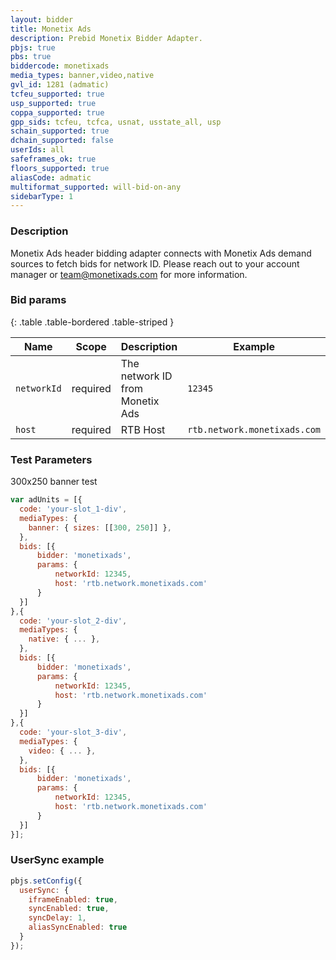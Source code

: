 ```yaml
---
layout: bidder
title: Monetix Ads
description: Prebid Monetix Bidder Adapter.
pbjs: true
pbs: true
biddercode: monetixads
media_types: banner,video,native
gvl_id: 1281 (admatic)
tcfeu_supported: true
usp_supported: true
coppa_supported: true
gpp_sids: tcfeu, tcfca, usnat, usstate_all, usp
schain_supported: true
dchain_supported: false
userIds: all
safeframes_ok: true
floors_supported: true
aliasCode: admatic
multiformat_supported: will-bid-on-any
sidebarType: 1
---
```


### Description

Monetix Ads header bidding adapter connects with Monetix Ads demand sources to fetch bids for network ID. Please reach out to your account manager or <team@monetixads.com> for more information.

### Bid params

{: .table .table-bordered .table-striped }

| Name        | Scope    | Description                         | Example  | Type     |
|-------------|----------|-------------------------------------|----------|----------|
| `networkId` | required | The network ID from Monetix Ads | `12345` | `number` |
| `host` | required | RTB Host | `rtb.network.monetixads.com` | `string` |

### Test Parameters

300x250 banner test

```javascript
var adUnits = [{
  code: 'your-slot_1-div',
  mediaTypes: {
    banner: { sizes: [[300, 250]] },
  },
  bids: [{
      bidder: 'monetixads',
      params: { 
          networkId: 12345,
          host: 'rtb.network.monetixads.com'
      }
  }]
},{
  code: 'your-slot_2-div',
  mediaTypes: {
    native: { ... },
  },
  bids: [{
      bidder: 'monetixads',
      params: { 
          networkId: 12345,
          host: 'rtb.network.monetixads.com'
      }
  }]
},{
  code: 'your-slot_3-div',
  mediaTypes: {
    video: { ... },
  },
  bids: [{
      bidder: 'monetixads',
      params: { 
          networkId: 12345,
          host: 'rtb.network.monetixads.com'
      }
  }]
}];
```

### UserSync example

```javascript
pbjs.setConfig({
  userSync: {
    iframeEnabled: true,
    syncEnabled: true,
    syncDelay: 1,
    aliasSyncEnabled: true
  }
});
```

